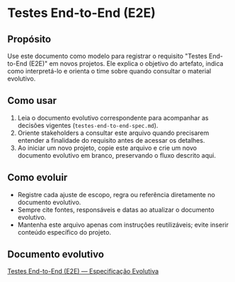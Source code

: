 <!-- proj/04-testes-e-validacao/testes-end-to-end.md -->
# Testes End-to-End (E2E)

## Propósito
Use este documento como modelo para registrar o requisito "Testes End-to-End (E2E)" em novos projetos. Ele explica o objetivo do artefato, indica como interpretá-lo e orienta o time sobre quando consultar o material evolutivo.

## Como usar
1. Leia o documento evolutivo correspondente para acompanhar as decisões vigentes (`testes-end-to-end-spec.md`).
2. Oriente stakeholders a consultar este arquivo quando precisarem entender a finalidade do requisito antes de acessar os detalhes.
3. Ao iniciar um novo projeto, copie este arquivo e crie um novo documento evolutivo em branco, preservando o fluxo descrito aqui.

## Como evoluir
- Registre cada ajuste de escopo, regra ou referência diretamente no documento evolutivo.
- Sempre cite fontes, responsáveis e datas ao atualizar o documento evolutivo.
- Mantenha este arquivo apenas com instruções reutilizáveis; evite inserir conteúdo específico do projeto.

## Documento evolutivo
[Testes End-to-End (E2E) — Especificação Evolutiva](./testes-end-to-end-spec.md)

